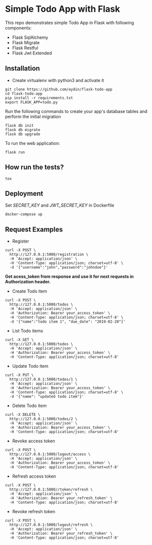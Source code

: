 # Simple Todo App with Flask

This repo demonstrates simple Todo App in Flask with following components:
* Flask SqlAlchemy
* Flask Migrate
* Flask Restful
* Flask Jwt Extended

## Installation
* Create virtualenv with python3 and activate it
```shell
git clone https://github.com/aydin/flask-todo-app
cd flask-todo-app
pip install -r requirements.txt
export FLASK_APP=todo.py
```
Run the following commands to create your app's database tables and perform the initial migration
```shell
flask db init
flask db migrate
flask db upgrade
```
To run the web application:
```shell
flask run
```
## How run the tests?
```shell
tox
```

## Deployment
Set _SECRET_KEY_ and _JWT_SECRET_KEY_ in Dockerfile
```shell
docker-compose up
```

## Request Examples
* Register
```shell
curl -X POST \
  http://127.0.0.1:5000/registration \
  -H 'Accept: application/json' \
  -H 'Content-Type: application/json; charset=utf-8' \
  -d '{"username":"john","password":"johndoe"}'
```
__Get acess_token from response and use it for next requests in Authorization header.__
* Create Todo item

```shell
curl -X POST \
  http://127.0.0.1:5000/todos \
  -H 'Accept: application/json' \
  -H 'Authorization: Bearer your_access_token' \
  -H 'Content-Type: application/json; charset=utf-8' \
  -d '{"name":"todo item 1", "due_date": "2019-02-20"}'
```
* List Todo items
```shell
curl -X GET \
  http://127.0.0.1:5000/todos \
  -H 'Accept: application/json' \
  -H 'Authorization: Bearer your_access_token' \
  -H 'Content-Type: application/json; charset=utf-8'
```

* Update Todo item
```shell
curl -X PUT \
  http://127.0.0.1:5000/todos/1 \
  -H 'Accept: application/json' \
  -H 'Authorization: Bearer your_access_token' \
  -H 'Content-Type: application/json; charset=utf-8' \
  -d '{"name": "updated todo item"}'
```
* Delete Todo item
```shell
curl -X DELETE \
  http://127.0.0.1:5000/todos/2 \
  -H 'Accept: application/json' \
  -H 'Authorization: Bearer your_access_token' \
  -H 'Content-Type: application/json; charset=utf-8'
```
* Revoke access token
```shell
curl -X POST \
  http://127.0.0.1:5000/logout/access \
  -H 'Accept: application/json' \
  -H 'Authorization: Bearer your_access_token' \
  -H 'Content-Type: application/json; charset=utf-8'
```
* Refresh access token
```shell
curl -X POST \
  http://127.0.0.1:5000//token/refresh \
  -H 'Accept: application/json' \
  -H 'Authorization: Bearer your_refresh_token' \
  -H 'Content-Type: application/json; charset=utf-8'
```
* Revoke refresh token
```shell
curl -X POST \
  http://127.0.0.1:5000/logout/refresh \
  -H 'Accept: application/json' \
  -H 'Authorization: Bearer your_refresh_token' \
  -H 'Content-Type: application/json; charset=utf-8'
```
